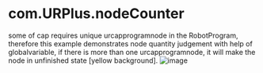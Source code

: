 # com.URPlus.nodeCounter
some of cap requires unique urcapprogramnode in the RobotProgram, therefore this example demonstrates node quantity judgement with help of globalvariable, 
if there is more than one urcapprogramnode, it will make the node in unfinished state [yellow background].
![image](https://github.com/FuNingHu/com.URPlus.nodeCounter/assets/64196646/ff9ccb57-2031-48fd-ad26-19c0eac4189b)
